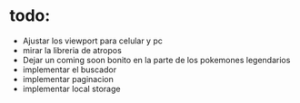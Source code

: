 # todo:

- Ajustar los viewport para celular y pc
- mirar la libreria de atropos
- Dejar un coming soon bonito en la parte de los pokemones legendarios
- implementar el buscador
- implementar paginacion
- implementar local storage
